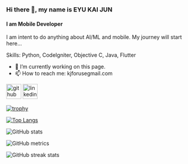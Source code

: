 ### Hi there 👋, my name is EYU KAI JUN
#### I am Mobile Developer
I am intent to do anything about AI/ML and mobile. My journey will start here...

Skills: Python, CodeIgniter, Objective C, Java, Flutter

- 🔭 I’m currently working on this page. 
- 📫 How to reach me: kjforusegmail.com 


[<img src='https://cdn.jsdelivr.net/npm/simple-icons@3.0.1/icons/github.svg' alt='github' height='40'>](https://github.com/https://github.com/EyuKJ)  [<img src='https://cdn.jsdelivr.net/npm/simple-icons@3.0.1/icons/linkedin.svg' alt='linkedin' height='40'>](https://www.linkedin.com/in/https://www.linkedin.com/in/eyu-kai-jun-4a1a4623b//)  

[![trophy](https://github-profile-trophy.vercel.app/?username=https://github.com/EyuKJ)](https://github.com/ryo-ma/github-profile-trophy)

[![Top Langs](https://github-readme-stats.vercel.app/api/top-langs/?username=https://github.com/EyuKJ)](https://github.com/anuraghazra/github-readme-stats)

![GitHub stats](https://github-readme-stats.vercel.app/api?username=https://github.com/EyuKJ&show_icons=true)  

![GitHub metrics](https://metrics.lecoq.io/https://github.com/EyuKJ)  

![GitHub streak stats](https://streak-stats.demolab.com/?user=https://github.com/EyuKJ)  


